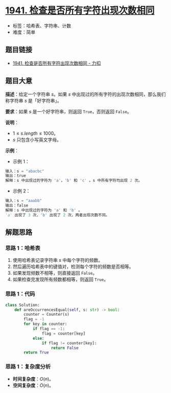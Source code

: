 # [1941. 检查是否所有字符出现次数相同](https://leetcode.cn/problems/check-if-all-characters-have-equal-number-of-occurrences/)

- 标签：哈希表、字符串、计数
- 难度：简单

## 题目链接

- [1941. 检查是否所有字符出现次数相同 - 力扣](https://leetcode.cn/problems/check-if-all-characters-have-equal-number-of-occurrences/)

## 题目大意

**描述**：给定一个字符串 $s$。如果 $s$ 中出现过的所有字符的出现次数相同，那么我们称字符串 $s$ 是「好字符串」。

**要求**：如果 $s$ 是一个好字符串，则返回 `True`，否则返回 `False`。

**说明**：

- $1 \le s.length \le 1000$。
- $s$ 只包含小写英文字母。

**示例**：

- 示例 1：

```python
输入：s = "abacbc"
输出：true
解释：s 中出现过的字符为 'a'，'b' 和 'c' 。s 中所有字符均出现 2 次。
```

- 示例 2：

```python
输入：s = "aaabb"
输出：false
解释：s 中出现过的字符为 'a' 和 'b' 。
'a' 出现了 3 次，'b' 出现了 2 次，两者出现次数不同。
```

## 解题思路

### 思路 1：哈希表

1. 使用哈希表记录字符串 $s$ 中每个字符的频数。
2. 然后遍历哈希表中的键值对，检测每个字符的频数是否相等。
3. 如果发现频数不相等，则直接返回 `False`。
4. 如果检查完发现所有频数都相等，则返回 `True`。

### 思路 1：代码

```python
class Solution:
    def areOccurrencesEqual(self, s: str) -> bool:
        counter = Counter(s)
        flag = -1
        for key in counter:
            if flag == -1:
                flag = counter[key]
            else:
                if flag != counter[key]:
                    return False
        return True
```

### 思路 1：复杂度分析

- **时间复杂度**：$O(n)$。
- **空间复杂度**：$O(n)$。
